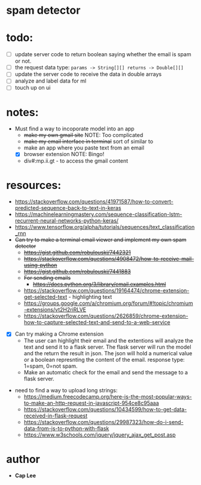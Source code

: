 # spam detector
# todo:
- [ ] update server code to return boolean saying whether the email is spam or not.
- [ ] the request data type: ```params -> String[][] returns -> Double[][]```
- [ ] update the server code to receive the data in double arrays
- [ ] analyze and label data for ml
- [ ] touch up on ui
# notes:
- Must find a way to incoporate model into an app
  - ~~make my own gmail site~~ NOTE: Too complicated
  - ~~make my email interface in terminal~~ sort of similar to 
  - make an app where you paste text from an email
  - [X] browser extension NOTE: Bingo!
  - div#:mp.ii.gt - to access the gmail content

# resources:
- https://stackoverflow.com/questions/41971587/how-to-convert-predicted-sequence-back-to-text-in-keras
- https://machinelearningmastery.com/sequence-classification-lstm-recurrent-neural-networks-python-keras/
- https://www.tensorflow.org/alpha/tutorials/sequences/text_classification_rnn
- ~~Can try to make a terminal email viewer and implement my own spam detector~~
  - ~~https://gist.github.com/robulouski/7442321~~
  - ~~https://stackoverflow.com/questions/4908472/how-to-receive-mail-using-python~~
  - ~~https://gist.github.com/robulouski/7441883~~
  - ~~For sending emails~~
  	- ~~https://docs.python.org/3/library/email.examples.html~~
  - https://stackoverflow.com/questions/19164474/chrome-extension-get-selected-text -  highlighting text
  - https://groups.google.com/a/chromium.org/forum/#!topic/chromium-extensions/vt2H2riRLVE
  - https://stackoverflow.com/questions/2626859/chrome-extension-how-to-capture-selected-text-and-send-to-a-web-service
- [X] Can try making a Chrome extension
	- The user can highlight their email and the extentions will analyze the text and send it to a flask server. The flask server will run the model and the return the result in json. The json will hold a numerical value or a boolean represnting the content of the email. response type: 1=spam, 0=not spam.
	- Make an automatic check for the email and send the message to a flask server.
- need to find a way to upload long strings:
  - https://medium.freecodecamp.org/here-is-the-most-popular-ways-to-make-an-http-request-in-javascript-954ce8c95aaa
  - https://stackoverflow.com/questions/10434599/how-to-get-data-received-in-flask-request
  - https://stackoverflow.com/questions/29987323/how-do-i-send-data-from-js-to-python-with-flask
  - https://www.w3schools.com/jquery/jquery_ajax_get_post.asp
# author
- **Cap Lee**
